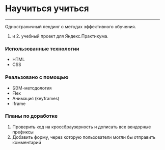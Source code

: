 # Научиться учиться

---------------

Одностраничный лендинг о методах эффективного обучения.
1. и 2. учебный проект для Яндекс.Практикума.

### Использованные технологии

- HTML
- CSS

### Реальзовано с помощью

- БЭМ-методология
- Flex
- Анимация (keyframes)
- Iframe


### Планы по доработке

1. Проверить код на кроссбраузерность и дописать все вендорные префиксы
2. Добавить форму, через которую пользователи могли бы отправить комментарий





